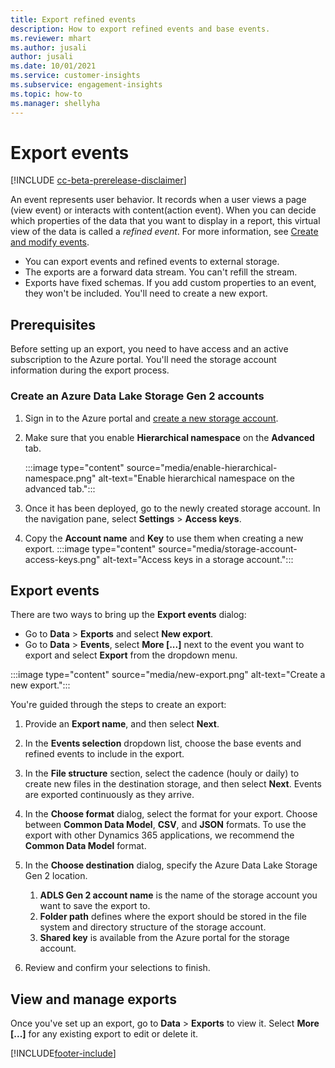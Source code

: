 ```yaml
---
title: Export refined events
description: How to export refined events and base events.
ms.reviewer: mhart
ms.author: jusali
author: jusali
ms.date: 10/01/2021
ms.service: customer-insights
ms.subservice: engagement-insights 
ms.topic: how-to
ms.manager: shellyha 
---
```


# Export events

[!INCLUDE [cc-beta-prerelease-disclaimer](includes/cc-beta-prerelease-disclaimer.md)]

An event represents user behavior. It records when a user views a page (view event) or interacts with content(action event). When you can decide which properties of the data that you want to display in a report, this virtual view of the data is called a *refined event*. For more information, see [Create and modify events](refined-events.md).

- You can export events and refined events to external storage. 
- The exports are a forward data stream. You can't refill the stream. 
- Exports have fixed schemas. If you add custom properties to an event, they won't be included. You'll need to create a new export.

## Prerequisites

Before setting up an export, you need to have access and an active subscription to the Azure portal. You'll need the storage account information during the export process. 

### Create an Azure Data Lake Storage Gen 2 accounts

1. Sign in to the Azure portal and [create a new storage account](/azure/storage/common/storage-account-create). 

1. Make sure that you enable **Hierarchical namespace** on the **Advanced** tab. 

   :::image type="content" source="media/enable-hierarchical-namespace.png" alt-text="Enable hierarchical namespace on the advanced tab.":::

1. Once it has been deployed, go to the newly created storage account. In the navigation pane, select **Settings** > **Access keys**. 

1. Copy the **Account name** and **Key** to use them when creating a new export.
   :::image type="content" source="media/storage-account-access-keys.png" alt-text="Access keys in a storage account.":::

## Export events

There are two ways to bring up the **Export events** dialog: 
- Go to **Data** > **Exports** and select **New export**.
- Go to **Data** > **Events**, select **More [...]** next to the event you want to export and select **Export** from the dropdown menu. 

:::image type="content" source="media/new-export.png" alt-text="Create a new export.":::

You're guided through the steps to create an export:

1. Provide an **Export name**, and then select **Next**.

1. In the **Events selection** dropdown list, choose the base events and refined events to include in the export. 

1. In the **File structure** section, select the cadence (houly or daily) to create new files in the destination storage, and then select **Next**. Events are exported continuously as they arrive.

1. In the **Choose format** dialog, select the format for your export. Choose between **Common Data Model**, **CSV**, and **JSON** formats. To use the export with other Dynamics 365 applications, we recommend the **Common Data Model** format.

1. In the **Choose destination** dialog, specify the Azure Data Lake Storage Gen 2 location.
    1. **ADLS Gen 2 account name** is the name of the storage account you want to save the export to. 
    1. **Folder path** defines where the export should be stored in the file system and directory structure of the storage account.
    1. **Shared key** is available from the Azure portal for the storage account.

1. Review and confirm your selections to finish.

## View and manage exports

Once you've set up an export, go to **Data** > **Exports** to view it. Select **More [...]** for any existing export to edit or delete it.


[!INCLUDE[footer-include](../includes/footer-banner.md)]
